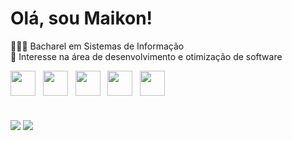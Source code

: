 # Olá, sou Maikon!
🧑🏽‍💻 Bacharel em Sistemas de Informação <br>
👀 Interesse na área de desenvolvimento e otimização de software
<br>
<div style="display: flex;">
<img src="https://cdn.jsdelivr.net/gh/devicons/devicon/icons/javascript/javascript-original.svg" width="40" height="40"/>&nbsp; &nbsp; 
<img src="https://cdn.jsdelivr.net/gh/devicons/devicon/icons/html5/html5-original.svg" width="40" height="40"/>&nbsp; &nbsp;
<img src="https://cdn.jsdelivr.net/gh/devicons/devicon/icons/css3/css3-original.svg" width="40" height="40"/>&nbsp; &nbsp;
<img src="https://cdn.jsdelivr.net/gh/devicons/devicon/icons/git/git-original.svg" width="40" height="40"/>&nbsp; &nbsp;
<img src="https://cdn.jsdelivr.net/gh/devicons/devicon/icons/react/react-original.svg" width="40" height="40"/>
</div>

#
<div>
<a href = "mailto:maikonsm7@gmail.com"><img loading="lazy" src="https://img.shields.io/badge/Gmail-D14836?style=for-the-badge&logo=gmail&logoColor=white" target="_blank"></a>
<a href="https://www.linkedin.com/in/maikon-monteiro" target="_blank"><img loading="lazy" src="https://img.shields.io/badge/-LinkedIn-%230077B5?style=for-the-badge&logo=linkedin&logoColor=white" target="_blank"></a>   
</div>
          
          
          
          
          
